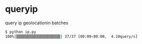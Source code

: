 # queryip
query ip geolocationin batches


```bash
$ python ip.py
100%|▒▒▒▒▒▒▒▒▒▒▒▒▒▒▒▒▒▒▒▒| 37/37 [00:09<00:00,  4.10query/s]
```
